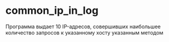 # common_ip_in_log
Программа выдает 10 IP-адресов, совершивших наибольшее количество запросов к указанному хосту указанным методом
